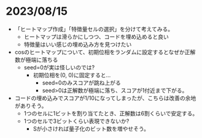# 2023/08/15

- 「ヒートマップ作成」「特徴量セルの選択」を分けて考えてみる。
  - ヒートマップは滑らかにしつつ、コードを埋め込めると良い
  - 特徴量はいい感じの埋め込み方を見つけたい
- cosのヒートマップについて、初期位相をランダムに設定するとなぜか正解数が極端に落ちる
  - seed=0が実は怪しいのでは?
    - 初期位相を(0, 0)に固定すると...
      - seed=0のみスコアが跳ね上がる
      - seed>0は正解数が極端に落ち、スコアが1付近まで下がる。
- コードの埋め込みでスコアが1/10になってしまったが、こちらは改善の余地がありそう。
  - 1つのセルに1ビットを割り当てたとき、正解数は6割くらいで安定する。
  - 1つのセルで3ビットくらい表現できないか?
    - Sが小さければ量子化のビット数を増やせそう。